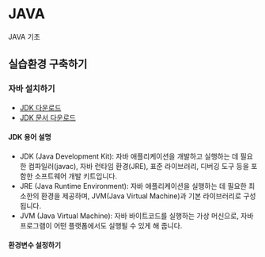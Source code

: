 # JAVA
JAVA 기초

## 실습환경 구축하기
### 자바 설치하기
- [JDK 다운로드](https://www.oracle.com/java/technologies/downloads/)
- [JDK 문서 다운로드](https://www.oracle.com/java/technologies/javase-jdk18-doc-downloads.html)

#### JDK 용어 설명
- JDK (Java Development Kit): 자바 애플리케이션을 개발하고 실행하는 데 필요한 컴파일러(javac), 자바 런타임 환경(JRE), 표준 라이브러리, 디버깅 도구 등을 포함한 소프트웨어 개발 키트입니다.
- JRE (Java Runtime Environment): 자바 애플리케이션을 실행하는 데 필요한 최소한의 환경을 제공하며, JVM(Java Virtual Machine)과 기본 라이브러리로 구성됩니다.
- JVM (Java Virtual Machine): 자바 바이트코드를 실행하는 가상 머신으로, 자바 프로그램이 어떤 플랫폼에서도 실행될 수 있게 해 줍니다.

#### 환경변수 설정하기

